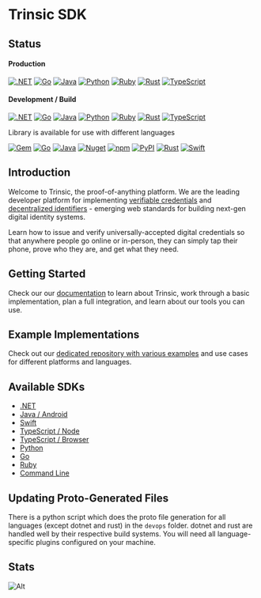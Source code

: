 # Trinsic SDK

## Status
#### Production

[![.NET](https://github.com/trinsic-id/sdk/actions/workflows/test-dotnet.yml/badge.svg?branch=main)](https://github.com/trinsic-id/sdk/actions/workflows/test-dotnet.yml)
[![Go](https://github.com/trinsic-id/sdk/actions/workflows/test-golang.yml/badge.svg?branch=main)](https://github.com/trinsic-id/sdk/actions/workflows/test-golang.yml)
[![Java](https://github.com/trinsic-id/sdk/actions/workflows/test-java.yml/badge.svg?branch=main)](https://github.com/trinsic-id/sdk/actions/workflows/test-java.yml)
[![Python](https://github.com/trinsic-id/sdk/actions/workflows/test-python.yml/badge.svg?branch=main)](https://github.com/trinsic-id/sdk/actions/workflows/test-python.yml)
[![Ruby](https://github.com/trinsic-id/sdk/actions/workflows/test-ruby.yml/badge.svg?branch=main)](https://github.com/trinsic-id/sdk/actions/workflows/test-ruby.yml)
[![Rust](https://github.com/trinsic-id/sdk/actions/workflows/test-infrastructure.yml/badge.svg?branch=main)](https://github.com/trinsic-id/sdk/actions/workflows/test-infrastructure.yml)
[![TypeScript](https://github.com/trinsic-id/sdk/actions/workflows/test-typescript.yml/badge.svg?branch=main)](https://github.com/trinsic-id/sdk/actions/workflows/test-typescript.yml)

#### Development / Build

[![.NET](https://github.com/trinsic-id/sdk/actions/workflows/build-dotnet.yml/badge.svg?branch=main)](https://github.com/trinsic-id/sdk/actions/workflows/build-dotnet.yml)
[![Go](https://github.com/trinsic-id/sdk/actions/workflows/build-golang.yml/badge.svg?branch=main)](https://github.com/trinsic-id/sdk/actions/workflows/build-golang.yml)
[![Java](https://github.com/trinsic-id/sdk/actions/workflows/build-java.yml/badge.svg?branch=main)](https://github.com/trinsic-id/sdk/actions/workflows/build-java.yml)
[![Python](https://github.com/trinsic-id/sdk/actions/workflows/build-python.yml/badge.svg?branch=main)](https://github.com/trinsic-id/sdk/actions/workflows/build-python.yml)
[![Ruby](https://github.com/trinsic-id/sdk/actions/workflows/build-ruby.yml/badge.svg?branch=main)](https://github.com/trinsic-id/sdk/actions/workflows/build-ruby.yml)
[![Rust](https://github.com/trinsic-id/sdk/actions/workflows/build-rust.yml/badge.svg?branch=main)](https://github.com/trinsic-id/sdk/actions/workflows/build-rust.yml)
[![TypeScript](https://github.com/trinsic-id/sdk/actions/workflows/build-typescript.yml/badge.svg?branch=main)](https://github.com/trinsic-id/sdk/actions/workflows/build-typescript.yml)

Library is available for use with different languages

[![Gem](https://img.shields.io/gem/v/trinsic-services?color=e9563f)](https://rubygems.org/gems/trinsic-services)
[![Go](https://img.shields.io/github/v/tag/trinsic-id/okapi?sort=semver)](https://github.com/trinsic-id/sdk/tree/main/go/)
[![Java](https://img.shields.io/github/v/release/trinsic-id/sdk?color=green&label=java)](https://github.com/trinsic-id/sdk/)
[![Nuget](https://img.shields.io/nuget/v/trinsic)](https://www.nuget.org/packages/Trinsic/)
[![npm](https://img.shields.io/npm/v/@trinsic/trinsic?color=CC3534)](https://www.npmjs.com/package/@trinsic/trinsic)
[![PyPI](https://img.shields.io/pypi/v/trinsic-sdk?color=%230074b7)](https://pypi.org/project/trinsic-sdk/)
[![Rust](https://img.shields.io/github/v/release/trinsic-id/sdk?color=green&label=rust)](https://github.com/trinsic-id/sdk/)
[![Swift](https://img.shields.io/github/v/tag/trinsic-id/sdk-swift?color=orange&label=swift)](https://github.com/trinsic-id/sdk-swift)


## Introduction

Welcome to Trinsic, the proof-of-anything platform. We are the leading developer platform for implementing [verifiable credentials](https://www.w3.org/TR/vc-data-model/) and [decentralized identifiers](https://www.w3.org/TR/did-core/) - emerging web standards for building next-gen digital identity systems.

Learn how to issue and verify universally-accepted digital credentials so that anywhere people go online or in-person, they can simply tap their phone, prove who they are, and get what they need.

## Getting Started

Check our our [documentation](https://docs.trinsic.id) to learn about Trinsic, work through a basic implementation, plan a full integration, and learn about our tools you can use.

## Example Implementations

Check out our [dedicated repository with various examples](https://github.com/trinsic-id/sdk-examples/) and use cases for different platforms and languages.

## Available SDKs
- [.NET](https://docs.trinsic.id/dotnet)
- [Java / Android](https://docs.trinsic.id/java)
- [Swift](https://docs.trinsic.id/python)
- [TypeScript / Node](https://docs.trinsic.id/node)
- [TypeScript / Browser](https://docs.trinsic.id/node)
- [Python](https://docs.trinsic.id/python)
- [Go](https://docs.trinsic.id/go)
- [Ruby](https://docs.trinsic.id/ruby)
- [Command Line](https://docs.trinsic.id/cli)

## Updating Proto-Generated Files

There is a python script which does the proto file generation for all languages (except dotnet and rust) in the `devops` folder. dotnet and rust are handled well by their respective build systems. You will need all language-specific plugins configured on your machine.

## Stats

![Alt](https://repobeats.axiom.co/api/embed/bc28dc54095d6dd65448294e15fc45ff308b65e5.svg "Repobeats analytics image")

